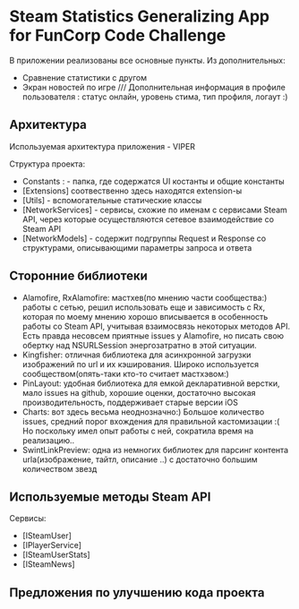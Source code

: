 # Steam Statistics Generalizing App for FunCorp Code Challenge

В приложении реализованы все основные пункты.
Из дополнительных:
- Сравнение статистики с другом
- Экран новостей по игре
/// Дополнительная информация в профиле пользователя : статус онлайн, уровень стима, тип профиля, 
логаут :)

## Архитектура

Используемая архитектура приложения - VIPER

Структура проекта:

- Constants : - папка, где содержатся UI костанты и общие константы 
- [Extensions] соотвественно здесь находятся extension-ы
- [Utils] - вспомогательные статические классы
- [NetworkServices] - сервисы, схожие по именам с сервисами Steam API, через которые осуществляются сетевое взаимодействие со Steam API
- [NetworkModels] - содержит подгруппы Request и Response со структурами, описывающими параметры запроса и ответа


## Сторонние библиотеки

- Alamofire, RxAlamofire: мастхев(по мнению части сообщества:) работы с сетью, решил использовать еще и 
зависимость с Rx, которая по моему мнению хорошо вписывается в особенность работы со Steam API, учитывая взаимосвязь некоторых методов API. Есть правда несовсем приятные issues у Alamofire, но писать свою обертку над NSURLSession энергозатратно в этой ситуации.
- Kingfisher: отличная библиотека для асинхронной загрузки изображений по url и их кэширования. Широко используется сообществом(опять-таки кто-то считает мастхэвом:)
- PinLayout: удобная библиотека для емкой декларативной верстки, мало issues на github, хорошие оценки, достаточно высокая производительность, поддерживает старые версии iOS
- Charts: вот здесь весьма неоднозначно:) Большое количество issues, средний порог вхождения для правильной кастомизации :( Но поскольку имел опыт работы с ней, сократила время на реализацию..
- SwintLinkPreview: одна из немногих библиотек для парсинг контента urla(изображение, тайтл, описание ..) с достаточно большим количеством звезд

## Используемые методы Steam API

Сервисы:
- [ISteamUser]
- [IPlayerService]
- [ISteamUserStats]
- [ISteamNews]


## Предложения по улучшению кода проекта
